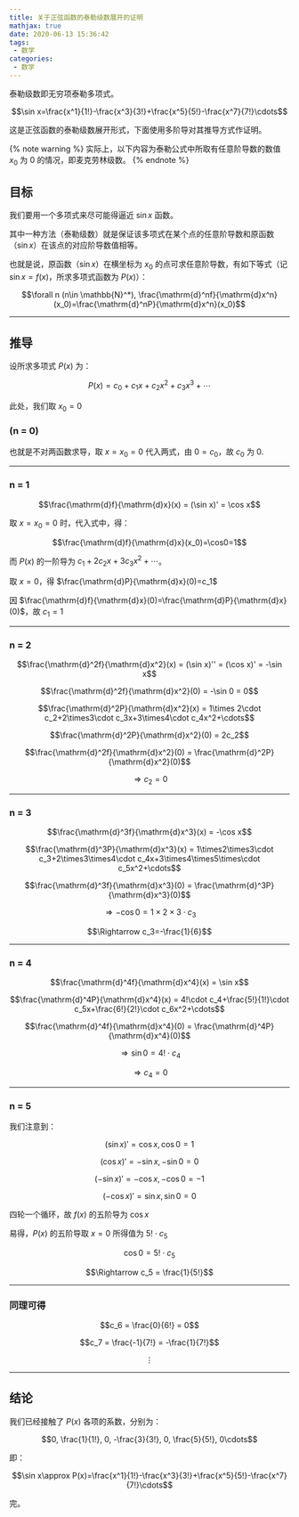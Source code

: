 ```yaml
---
title: 关于正弦函数的泰勒级数展开的证明
mathjax: true
date: 2020-06-13 15:36:42
tags:
 - 数学
categories:
 - 数学
---
```


泰勒级数即无穷项泰勒多项式。

$$\sin x=\frac{x^1}{1!}-\frac{x^3}{3!}+\frac{x^5}{5!}-\frac{x^7}{7!}\cdots$$

这是正弦函数的泰勒级数展开形式，下面使用多阶导对其推导方式作证明。

<!-- more -->

{% note warning %}
实际上，以下内容为泰勒公式中所取有任意阶导数的数值 $x_0$ 为 0 的情况，即麦克劳林级数。
{% endnote %}

## 目标

我们要用一个多项式来尽可能得逼近 $\sin x$ 函数。

其中一种方法（泰勒级数）就是保证该多项式在某个点的任意阶导数和原函数（$\sin x$）在该点的对应阶导数值相等。

也就是说，原函数（$\sin x$）在横坐标为 $x_0$ 的点可求任意阶导数，有如下等式（记 $\sin x = f(x)$，所求多项式函数为 $P(x)$）：

$$\forall n (n\in \mathbb{N}^*), \frac{\mathrm{d}^nf}{\mathrm{d}x^n}(x_0)=\frac{\mathrm{d}^nP}{\mathrm{d}x^n}(x_0)$$

---

## 推导

设所求多项式 $P(x)$ 为：

$$P(x) = c_0 + c_1x + c_2x^2 + c_3x^3 + \cdots$$

此处，我们取 $x_0=0$

### (n = 0)

也就是不对两函数求导，取 $x=x_0=0$ 代入两式，由 $0 = c_0$，故 $c_0$ 为 0.

---

### n = 1

$$\frac{\mathrm{d}f}{\mathrm{d}x}(x) = (\sin x)' = \cos x$$

取 $x=x_0=0$ 时，代入式中，得：

$$\frac{\mathrm{d}f}{\mathrm{d}x}(x_0)=\cos0=1$$

而 $P(x)$ 的一阶导为 $c_1+2c_2x+3c_3x^2+\cdots$。

取 $x=0$，得 $\frac{\mathrm{d}P}{\mathrm{d}x}(0)=c_1$

因 $\frac{\mathrm{d}f}{\mathrm{d}x}(0)=\frac{\mathrm{d}P}{\mathrm{d}x}(0)$，故 $c_1=1$

---

### n = 2

$$\frac{\mathrm{d}^2f}{\mathrm{d}x^2}(x) = (\sin x)'' = (\cos x)' = -\sin x$$

$$\frac{\mathrm{d}^2f}{\mathrm{d}x^2}(0) = -\sin 0 = 0$$

$$\frac{\mathrm{d}^2P}{\mathrm{d}x^2}(x) = 1\times 2\cdot c_2+2\times3\cdot c_3x+3\times4\cdot c_4x^2+\cdots$$

$$\frac{\mathrm{d}^2P}{\mathrm{d}x^2}(0) = 2c_2$$

$$\frac{\mathrm{d}^2f}{\mathrm{d}x^2}(0) = \frac{\mathrm{d}^2P}{\mathrm{d}x^2}(0)$$

$$\Rightarrow c_2=0$$

---

### n = 3

$$\frac{\mathrm{d}^3f}{\mathrm{d}x^3}(x) = -\cos x$$

$$\frac{\mathrm{d}^3P}{\mathrm{d}x^3}(x) = 1\times2\times3\cdot c_3+2\times3\times4\cdot c_4x+3\times4\times5\times\cdot c_5x^2+\cdots$$

$$\frac{\mathrm{d}^3f}{\mathrm{d}x^3}(0) = \frac{\mathrm{d}^3P}{\mathrm{d}x^3}(0)$$

$$\Rightarrow -\cos0 = 1\times2\times3\cdot c_3$$

$$\Rightarrow c_3=-\frac{1}{6}$$

---

### n = 4

$$\frac{\mathrm{d}^4f}{\mathrm{d}x^4}(x) = \sin x$$

$$\frac{\mathrm{d}^4P}{\mathrm{d}x^4}(x) = 4!\cdot c_4+\frac{5!}{1!}\cdot c_5x+\frac{6!}{2!}\cdot c_6x^2+\cdots$$

$$\frac{\mathrm{d}^4f}{\mathrm{d}x^4}(0) = \frac{\mathrm{d}^4P}{\mathrm{d}x^4}(0)$$

$$\Rightarrow \sin0 = 4!\cdot c_4$$

$$\Rightarrow c_4=0$$

---

### n = 5

我们注意到：

$$(\sin x)' = \cos x, \cos0=1$$

$$(\cos x)' = -\sin x, -\sin0=0$$

$$(-\sin x)' = -\cos x, -\cos0=-1$$

$$(-\cos x)' = \sin x, \sin0=0$$

四轮一个循环，故 $f(x)$ 的五阶导为 $\cos x$

易得，$P(x)$ 的五阶导取 $x=0$ 所得值为 $5!\cdot c_5$

$$\cos 0 = 5!\cdot c_5$$

$$\Rightarrow c_5 = \frac{1}{5!}$$

---

### 同理可得

$$c_6 = \frac{0}{6!} = 0$$

$$c_7 = \frac{-1}{7!} = -\frac{1}{7!}$$

$$\vdots$$

---

## 结论

我们已经接触了 $P(x)$ 各项的系数，分别为：

$$0, \frac{1}{1!}, 0, -\frac{3}{3!}, 0, \frac{5}{5!}, 0\cdots$$

即：

$$\sin x\approx P(x)=\frac{x^1}{1!}-\frac{x^3}{3!}+\frac{x^5}{5!}-\frac{x^7}{7!}\cdots$$

完。